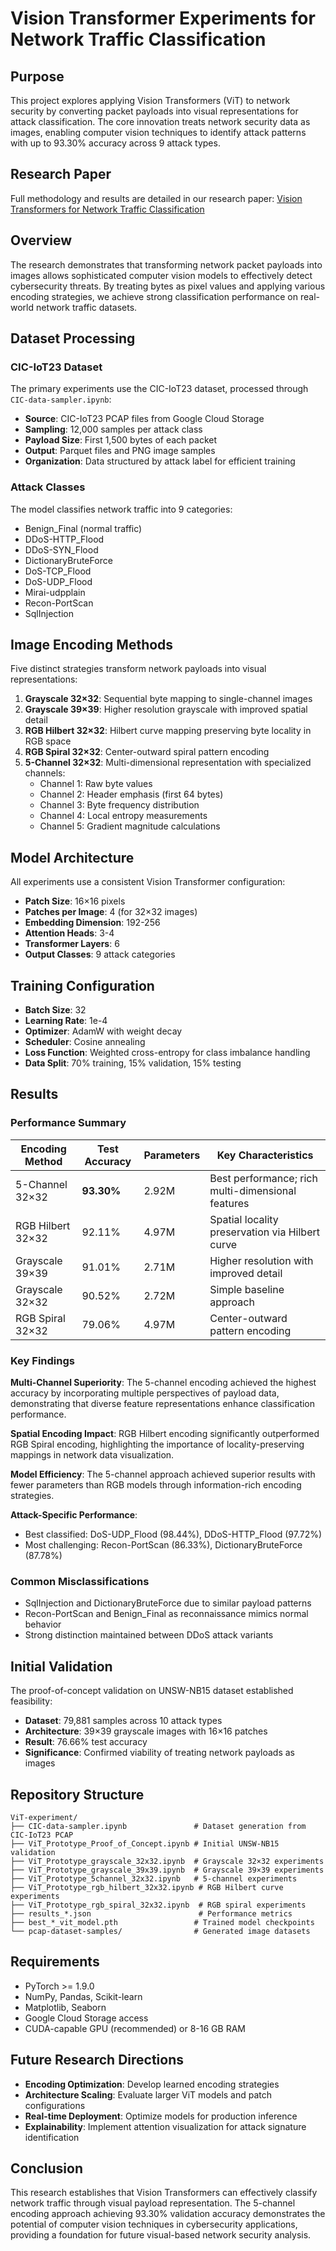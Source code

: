 # Vision Transformer Experiments for Network Traffic Classification

## Purpose

This project explores applying Vision Transformers (ViT) to network security by converting packet payloads into visual representations for attack classification. The core innovation treats network security data as images, enabling computer vision techniques to identify attack patterns with up to 93.30% accuracy across 9 attack types.

## Research Paper

Full methodology and results are detailed in our research paper: [Vision Transformers for Network Traffic Classification](https://drive.google.com/file/d/18PNRFCJbhmeCsn_LwfRVt496Z7HSIWyk/view?usp=sharing)

## Overview

The research demonstrates that transforming network packet payloads into images allows sophisticated computer vision models to effectively detect cybersecurity threats. By treating bytes as pixel values and applying various encoding strategies, we achieve strong classification performance on real-world network traffic datasets.

## Dataset Processing

### CIC-IoT23 Dataset
The primary experiments use the CIC-IoT23 dataset, processed through `CIC-data-sampler.ipynb`:

- **Source**: CIC-IoT23 PCAP files from Google Cloud Storage
- **Sampling**: 12,000 samples per attack class
- **Payload Size**: First 1,500 bytes of each packet
- **Output**: Parquet files and PNG image samples
- **Organization**: Data structured by attack label for efficient training

### Attack Classes
The model classifies network traffic into 9 categories:
- Benign_Final (normal traffic)
- DDoS-HTTP_Flood
- DDoS-SYN_Flood
- DictionaryBruteForce
- DoS-TCP_Flood
- DoS-UDP_Flood
- Mirai-udpplain
- Recon-PortScan
- SqlInjection

## Image Encoding Methods

Five distinct strategies transform network payloads into visual representations:

1. **Grayscale 32×32**: Sequential byte mapping to single-channel images
2. **Grayscale 39×39**: Higher resolution grayscale with improved spatial detail
3. **RGB Hilbert 32×32**: Hilbert curve mapping preserving byte locality in RGB space
4. **RGB Spiral 32×32**: Center-outward spiral pattern encoding
5. **5-Channel 32×32**: Multi-dimensional representation with specialized channels:
   - Channel 1: Raw byte values
   - Channel 2: Header emphasis (first 64 bytes)
   - Channel 3: Byte frequency distribution
   - Channel 4: Local entropy measurements
   - Channel 5: Gradient magnitude calculations

## Model Architecture

All experiments use a consistent Vision Transformer configuration:
- **Patch Size**: 16×16 pixels
- **Patches per Image**: 4 (for 32×32 images)
- **Embedding Dimension**: 192-256
- **Attention Heads**: 3-4
- **Transformer Layers**: 6
- **Output Classes**: 9 attack categories

## Training Configuration

- **Batch Size**: 32
- **Learning Rate**: 1e-4
- **Optimizer**: AdamW with weight decay
- **Scheduler**: Cosine annealing
- **Loss Function**: Weighted cross-entropy for class imbalance handling
- **Data Split**: 70% training, 15% validation, 15% testing

## Results

### Performance Summary

| Encoding Method | Test Accuracy | Parameters | Key Characteristics |
|----------------|---------------|------------|-------------------|
| 5-Channel 32×32 | **93.30%** | 2.92M | Best performance; rich multi-dimensional features |
| RGB Hilbert 32×32 | 92.11% | 4.97M | Spatial locality preservation via Hilbert curve |
| Grayscale 39×39 | 91.01% | 2.71M | Higher resolution with improved detail |
| Grayscale 32×32 | 90.52% | 2.72M | Simple baseline approach |
| RGB Spiral 32×32 | 79.06% | 4.97M | Center-outward pattern encoding |

### Key Findings

**Multi-Channel Superiority**: The 5-channel encoding achieved the highest accuracy by incorporating multiple perspectives of payload data, demonstrating that diverse feature representations enhance classification performance.

**Spatial Encoding Impact**: RGB Hilbert encoding significantly outperformed RGB Spiral encoding, highlighting the importance of locality-preserving mappings in network data visualization.

**Model Efficiency**: The 5-channel approach achieved superior results with fewer parameters than RGB models through information-rich encoding strategies.

**Attack-Specific Performance**:
- Best classified: DoS-UDP_Flood (98.44%), DDoS-HTTP_Flood (97.72%)
- Most challenging: Recon-PortScan (86.33%), DictionaryBruteForce (87.78%)

### Common Misclassifications
- SqlInjection and DictionaryBruteForce due to similar payload patterns
- Recon-PortScan and Benign_Final as reconnaissance mimics normal behavior
- Strong distinction maintained between DDoS attack variants

## Initial Validation

The proof-of-concept validation on UNSW-NB15 dataset established feasibility:
- **Dataset**: 79,881 samples across 10 attack types
- **Architecture**: 39×39 grayscale images with 16×16 patches
- **Result**: 76.66% test accuracy
- **Significance**: Confirmed viability of treating network payloads as images

## Repository Structure

```
ViT-experiment/
├── CIC-data-sampler.ipynb               # Dataset generation from CIC-IoT23 PCAP
├── ViT_Prototype_Proof_of_Concept.ipynb # Initial UNSW-NB15 validation
├── ViT_Prototype_grayscale_32x32.ipynb  # Grayscale 32×32 experiments
├── ViT_Prototype_grayscale_39x39.ipynb  # Grayscale 39×39 experiments
├── ViT_Prototype_5channel_32x32.ipynb   # 5-channel experiments
├── ViT_Prototype_rgb_hilbert_32x32.ipynb # RGB Hilbert curve experiments
├── ViT_Prototype_rgb_spiral_32x32.ipynb  # RGB spiral experiments
├── results_*.json                        # Performance metrics
├── best_*_vit_model.pth                 # Trained model checkpoints
└── pcap-dataset-samples/                # Generated image datasets
```

## Requirements

- PyTorch >= 1.9.0
- NumPy, Pandas, Scikit-learn
- Matplotlib, Seaborn
- Google Cloud Storage access
- CUDA-capable GPU (recommended) or 8-16 GB RAM

## Future Research Directions

- **Encoding Optimization**: Develop learned encoding strategies
- **Architecture Scaling**: Evaluate larger ViT models and patch configurations
- **Real-time Deployment**: Optimize models for production inference
- **Explainability**: Implement attention visualization for attack signature identification

## Conclusion

This research establishes that Vision Transformers can effectively classify network traffic through visual payload representation. The 5-channel encoding approach achieving 93.30% validation accuracy demonstrates the potential of computer vision techniques in cybersecurity applications, providing a foundation for future visual-based network security analysis.